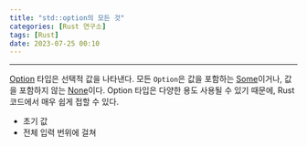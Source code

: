 ```yaml
---
title: "std::option의 모든 것"
categories: [Rust 연구소]
tags: [Rust]
date: 2023-07-25 00:10
---
```

<!-- https://doc.rust-lang.org/stable/std/option/index.html -->
---

[Option](https://doc.rust-lang.org/stable/std/option/enum.Option.html) 타입은 선택적 값을 나타낸다. 모든 `Option`은 값을 포함하는 [Some](https://doc.rust-lang.org/stable/std/option/enum.Option.html#variant.Some)이거나, 값을 포함하지 않는 [None](https://doc.rust-lang.org/stable/std/option/enum.Option.html#variant.None)이다. Option 타입은 다양한 용도 사용될 수 있기 때문에, Rust 코드에서 매우 쉽게 접할 수 있다.

- 초기 값
- 전체 입력 번위에 걸쳐 
